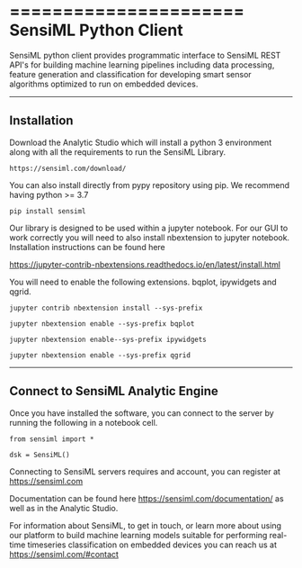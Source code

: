 ======================
SensiML Python Client
======================

SensiML python client provides programmatic interface to SensiML REST API's for
building machine learning pipelines including data processing, feature
generation and classification for developing smart sensor algorithms optimized
to run on embedded devices.

------------
Installation
------------

Download the Analytic Studio which will install a python 3 environment  along with all the requirements 
to run the SensiML Library.

    https://sensiml.com/download/


You can also install directly from pypy repository using pip. We recommend  having python >= 3.7

    pip install sensiml
    
Our library is designed to be used within a jupyter notebook. For our
GUI to work correctly you will need to also install nbextension to
jupyter notebook. Installation instructions can be found here

https://jupyter-contrib-nbextensions.readthedocs.io/en/latest/install.html

You will need to enable the following extensions. bqplot, ipywidgets and qgrid.

    jupyter contrib nbextension install --sys-prefix

    jupyter nbextension enable --sys-prefix bqplot

    jupyter nbextension enable--sys-prefix ipywidgets

    jupyter nbextension enable --sys-prefix qgrid

----------------------------------
Connect to SensiML Analytic Engine
----------------------------------

Once you have installed the software, you can connect to the server by running the following
in a notebook cell.

    from sensiml import *

    dsk = SensiML()

Connecting to SensiML servers requires and account, you can register at https://sensiml.com

Documentation can be found here https://sensiml.com/documentation/ as well as in the Analytic Studio.

For information about SensiML, to get in touch, or learn more about using our platform to build
machine learning models suitable for performing real-time timeseries
classification on embedded devices you can reach us at https://sensiml.com/#contact


